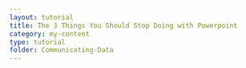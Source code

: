 ```yaml
---
layout: tutorial
title: The 3 Things You Should Stop Doing with Powerpoint
category: my-content
type: tutorial
folder: Communicating-Data
---
```

